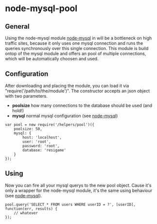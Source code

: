 # node-mysql-pool
## General
Using the node-mysql module [node-mysql](https://github.com/felixge/node-mysql) in will be a bottleneck on high traffic sites, because it only uses one mysql connection and runs the queries synchronously over this single connection. This module is build ontop of the mysql module and offers an pool of multiple connections, which will be automatically choosen and used.

## Configuration
After downloading and placing the module, you can load it via "require('/path/to/the/module')". The constructor accepts an json object with two parameters.

* **poolsize** how many connections to the database should be used (and hold!)
* **mysql** normal mysql configuration (see [node-mysql](https://github.com/felixge/node-mysql))

```
var pool = new require('/helpers/pool')({
	poolsize: 50,
	mysql: {
		host: 'localhost',
		user: 'root',
		password: 'root',
		database: 'resigame'
	}
});
```

## Using
Now you can fire all your mysql querys to the new pool object. Cause it's only a wrapper for the node-mysql module, it's the same using behaviour (see [node-mysql](https://github.com/felixge/node-mysql)).

```
pool.query('SELECT * FROM users WHERE userID = ?', [userID], function(err, results) {
	// whatever
});
```